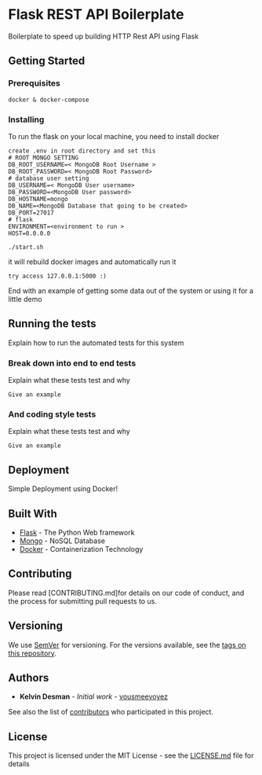 # Flask REST API Boilerplate

Boilerplate to speed up building HTTP Rest API using Flask

## Getting Started

### Prerequisites

```
docker & docker-compose
```

### Installing

To run the flask on your local machine, you need to install docker
```
create .env in root directory and set this
# ROOT MONGO SETTING
DB_ROOT_USERNAME=< MongoDB Root Username >
DB_ROOT_PASSWORD=< MongoDB Root Password>
# database user setting
DB_USERNAME=< MongoDB User username>
DB_PASSWORD=<MongoDB User password>
DB_HOSTNAME=mongo
DB_NAME=<MongoDB Database that going to be created>
DB_PORT=27017
# flask
ENVIRONMENT=<environment to run >
HOST=0.0.0.0
```

```
./start.sh
```
it will rebuild docker images and automatically run it

```
try access 127.0.0.1:5000 :)
```

End with an example of getting some data out of the system or using it for a little demo

## Running the tests

Explain how to run the automated tests for this system

### Break down into end to end tests

Explain what these tests test and why

```
Give an example
```

### And coding style tests

Explain what these tests test and why

```
Give an example
```

## Deployment

Simple Deployment using Docker!

## Built With

* [Flask](http://flask.pocoo.org) - The Python Web framework
* [Mongo](https://www.mongodb.com) - NoSQL Database
* [Docker](https://www.docker.com) - Containerization Technology

## Contributing

Please read [CONTRIBUTING.md]for details on our code of conduct, and the process for submitting pull requests to us.

## Versioning

We use [SemVer](http://semver.org/) for versioning. For the versions available, see the [tags on this repository](https://github.com/your/project/tags). 

## Authors

* **Kelvin Desman** - *Initial work* - [vousmeevoyez](https://github.com/vousmeevoyez)

See also the list of [contributors](https://github.com/your/project/contributors) who participated in this project.

## License

This project is licensed under the MIT License - see the [LICENSE.md](LICENSE.md) file for details
